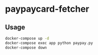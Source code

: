 # paypaycard-fetcher

## Usage
```sh
docker-compose up -d
docker-compose exec app python paypay.py
docker-compose down
```
